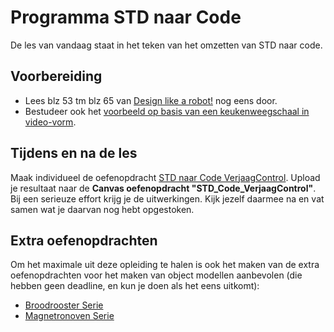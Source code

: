 # Programma STD naar Code

De les van vandaag staat in het teken van het omzetten van STD naar code.

## Voorbereiding
- Lees blz 53 tm blz 65 van [Design like a robot!](../../onderwijsmateriaal/readers/Design%20Like%20a%20Robot!.pdf) nog eens door.
- Bestudeer ook het [voorbeeld op basis van een keukenweegschaal in video-vorm](https://youtu.be/ZrFaFRu1rKw).

## Tijdens en na de les
Maak individueel de oefenopdracht [STD naar Code VerjaagControl](../../onderwijsmateriaal/opdrachten/oefenopdrachten/std-code-verjaagcontrol/std-code-verjaagcontrol.md). Upload je resultaat naar de **Canvas oefenopdracht "STD_Code_VerjaagControl"**. Bij een serieuze effort krijg je de uitwerkingen. Kijk jezelf daarmee na en vat samen wat je daarvan nog hebt opgestoken.

## Extra oefenopdrachten
Om het maximale uit deze opleiding te halen is ook het maken van de extra oefenopdrachten voor het maken van object modellen aanbevolen (die hebben geen deadline, en kun je doen als het eens uitkomt):
- [Broodrooster Serie](../../onderwijsmateriaal/opdrachten/oefenopdrachten/broodrooster-serie/broodrooster-serie.md)
- [Magnetronoven Serie](../../onderwijsmateriaal/opdrachten/oefenopdrachten/magnetronoven-serie/magnetronoven-serie.md)
